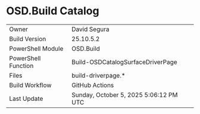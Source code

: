 ﻿# OSD.Build Catalog

| | |
|-|-|
| Owner | David Segura |
| Build Version | 25.10.5.2 |
| PowerShell Module | OSD.Build |
| PowerShell Function | Build-OSDCatalogSurfaceDriverPage |
| Files | build-driverpage.* |
| Build Workflow | GitHub Actions |
| Last Update | Sunday, October 5, 2025 5:06:12 PM UTC |
